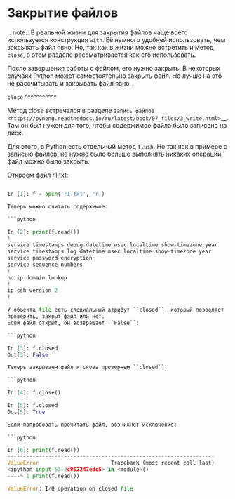 # Закрытие файлов

.. note::
В реальной жизни для закрытия файлов чаще всего используется
конструкция ``with``. Её намного удобней использовать, чем закрывать
файл явно. Но, так как в жизни можно встретить и метод ``close``, в
этом разделе рассматривается как его использовать.

После завершения работы с файлом, его нужно закрыть.
В некоторых случаях Python может самостоятельно закрыть файл.
Но лучше на это не рассчитывать и закрывать файл явно.

``close``
^^^^^^^^^^^

Метод close встречался в разделе `запись файлов <https://pyneng.readthedocs.io/ru/latest/book/07_files/3_write.html>`__.
Там он был нужен для того, чтобы содержимое файла было записано на диск.

Для этого, в Python есть отдельный метод ``flush``.
Но так как в примере с записью файлов, не нужно было больше
выполнять никаких операций, файл можно было закрыть.

Откроем файл r1.txt:

```python

In [1]: f = open('r1.txt', 'r')

Теперь можно считать содержимое:

```python

In [2]: print(f.read())
!
service timestamps debug datetime msec localtime show-timezone year
service timestamps log datetime msec localtime show-timezone year
service password-encryption
service sequence-numbers
!
no ip domain lookup
!
ip ssh version 2
!

У объекта file есть специальный атрибут ``closed``, который позволяет
проверить, закрыт файл или нет.
Если файл открыт, он возвращает ``False``:

```python

In [3]: f.closed
Out[3]: False

Теперь закрываем файл и снова проверяем ``closed``:

```python

In [4]: f.close()

In [5]: f.closed
Out[5]: True

Если попробовать прочитать файл, возникнет исключение:

```python

In [6]: print(f.read())
------------------------------------------------------------------
ValueError                       Traceback (most recent call last)
<ipython-input-53-2c962247edc5> in <module>()
----> 1 print(f.read())

ValueError: I/O operation on closed file
